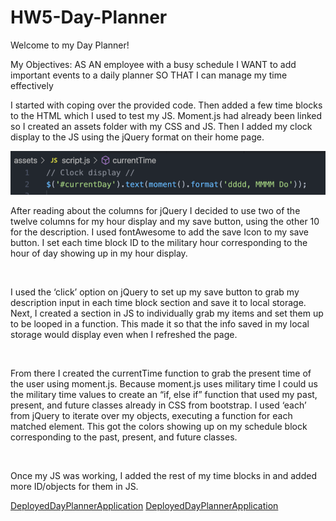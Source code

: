 # HW5-Day-Planner
Welcome to my Day Planner!

My Objectives:
AS AN employee with a busy schedule
I WANT to add important events to a daily planner
SO THAT I can manage my time effectively

I started with coping over the provided code. Then added a few time blocks to the HTML which I used to test my JS. Moment.js had already been linked so I created an assets folder with my CSS and JS. Then I added my clock display to the JS using the jQuery format on their home page.

![](./assets/pictures/clockdisplay.png)

After reading about the columns for jQuery I decided to use two of the twelve columns for my hour display and my save button, using the other 10 for the description. I used fontAwesome to add the save Icon to my save button. I set each time block ID to the military hour corresponding to the hour of day showing up in my hour display.

![]( )

I used the ‘click’ option on jQuery to set up my save button to grab my description input in each time block section and save it to local storage. Next, I created a section in JS to individually grab my items and set them up to be looped in a function. This made it so that the info saved in my local storage would display even when I refreshed the page.

![]( )

From there I created the currentTime function to grab the present time of the user using moment.js. Because moment.js uses military time I could us the military time values to create an “if, else if” function that used my past, present, and future classes already in CSS from bootstrap. I used ‘each’ from jQuery to iterate over my objects, executing a function for each matched element. This got the colors showing up on my schedule block corresponding to the past, present, and future classes.

![]( )

Once my JS was working, I added the rest of my time blocks in and added more ID/objects for them in JS. 

[DeployedDayPlannerApplication](https://taylor25et.github.io/HW4-Code-Quiz/)
[DeployedDayPlannerApplication](https://taylor25et.github.io/HW4-Code-Quiz/)
